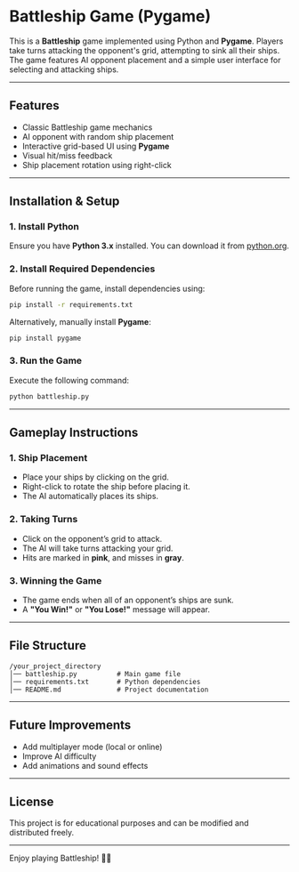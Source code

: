 # Battleship Game (Pygame)

This is a **Battleship** game implemented using Python and **Pygame**. Players take turns attacking the opponent's grid, attempting to sink all their ships. The game features AI opponent placement and a simple user interface for selecting and attacking ships.

---

## **Features**
- Classic Battleship game mechanics
- AI opponent with random ship placement
- Interactive grid-based UI using **Pygame**
- Visual hit/miss feedback
- Ship placement rotation using right-click

---

## **Installation & Setup**

### **1. Install Python**
Ensure you have **Python 3.x** installed. You can download it from [python.org](https://www.python.org/).

### **2. Install Required Dependencies**
Before running the game, install dependencies using:
```bash
pip install -r requirements.txt
```

Alternatively, manually install **Pygame**:
```bash
pip install pygame
```

### **3. Run the Game**
Execute the following command:
```bash
python battleship.py
```

---

## **Gameplay Instructions**

### **1. Ship Placement**
- Place your ships by clicking on the grid.
- Right-click to rotate the ship before placing it.
- The AI automatically places its ships.

### **2. Taking Turns**
- Click on the opponent’s grid to attack.
- The AI will take turns attacking your grid.
- Hits are marked in **pink**, and misses in **gray**.

### **3. Winning the Game**
- The game ends when all of an opponent’s ships are sunk.
- A **"You Win!"** or **"You Lose!"** message will appear.

---

## **File Structure**
```
/your_project_directory
│── battleship.py          # Main game file
│── requirements.txt       # Python dependencies
│── README.md              # Project documentation
```

---

## **Future Improvements**
- Add multiplayer mode (local or online)
- Improve AI difficulty
- Add animations and sound effects

---

## **License**
This project is for educational purposes and can be modified and distributed freely.

---

Enjoy playing Battleship! 🚢🎯

